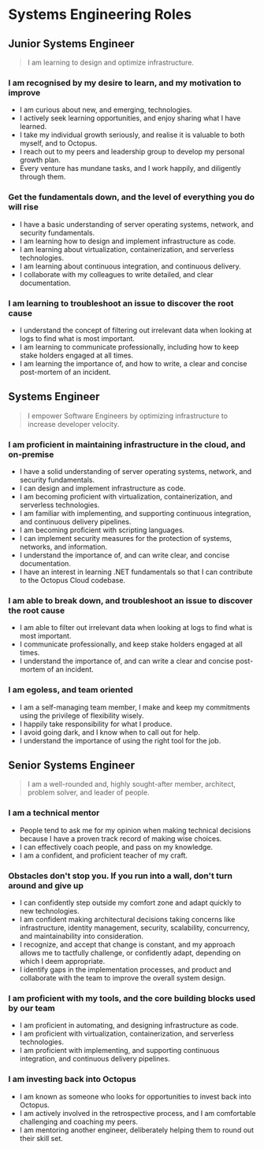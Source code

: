 # Systems Engineering Roles

## Junior Systems Engineer

> I am learning to design and optimize infrastructure.

### I am recognised by my desire to learn, and my motivation to improve

- I am curious about new, and emerging, technologies.
- I actively seek learning opportunities, and enjoy sharing what I have learned.
- I take my individual growth seriously, and realise it is valuable to both myself, and to Octopus.
- I reach out to my peers and leadership group to develop my personal growth plan.
- Every venture has mundane tasks, and I work happily, and diligently through them.

### Get the fundamentals down, and the level of everything you do will rise

- I have a basic understanding of server operating systems, network, and security fundamentals.
- I am learning how to design and implement infrastructure as code.
- I am learning about virtualization, containerization, and serverless technologies.
- I am learning about continuous integration, and continuous delivery.
- I collaborate with my colleagues to write detailed, and clear documentation.

### I am learning to troubleshoot an issue to discover the root cause

- I understand the concept of filtering out irrelevant data when looking at logs to find what is most important.
- I am learning to communicate professionally, including how to keep stake holders engaged at all times.
- I am learning the importance of, and how to write, a clear and concise post-mortem of an incident.

## Systems Engineer

> I empower Software Engineers by optimizing infrastructure to increase developer velocity.

### I am proficient in maintaining infrastructure in the cloud, and on-premise

- I have a solid understanding of server operating systems, network, and security fundamentals.
- I can design and implement infrastructure as code.
- I am becoming proficient with virtualization, containerization, and serverless technologies.
- I am familiar with implementing, and supporting continuous integration, and continuous delivery pipelines.
- I am becoming proficient with scripting languages.
- I can implement security measures for the protection of systems, networks, and information.
- I understand the importance of, and can write clear, and concise documentation.
- I have an interest in learning .NET fundamentals so that I can contribute to the Octopus Cloud codebase.

### I am able to break down, and troubleshoot an issue to discover the root cause

- I am able to filter out irrelevant data when looking at logs to find what is most important.
- I communicate professionally, and keep stake holders engaged at all times.
- I understand the importance of, and can write a clear and concise post-mortem of an incident.

### I am egoless, and team oriented

- I am a self-managing team member, I make and keep my commitments using the privilege of flexibility wisely.
- I happily take responsibility for what I produce.
- I avoid going dark, and I know when to call out for help.
- I understand the importance of using the right tool for the job.

## Senior Systems Engineer

> I am a well-rounded and, highly sought-after member, architect, problem solver, and leader of people.

### I am a technical mentor

- People tend to ask me for my opinion when making technical decisions because I have a proven track record of making wise choices.
- I can effectively coach people, and pass on my knowledge.
- I am a confident, and proficient teacher of my craft.

### Obstacles don't stop you. If you run into a wall, don't turn around and give up

- I can confidently step outside my comfort zone and adapt quickly to new technologies.
- I am confident making architectural decisions taking concerns like infrastructure, identity management, security, scalability, concurrency, and maintainability into consideration.
- I recognize, and accept that change is constant, and my approach allows me to tactfully challenge, or confidently adapt, depending on which I deem appropriate.
- I identify gaps in the implementation processes, and product and collaborate with the team to improve the overall system design.

### I am proficient with my tools, and the core building blocks used by our team

- I am proficient in automating, and designing infrastructure as code.
- I am proficient with virtualization, containerization, and serverless technologies.
- I am proficient with implementing, and supporting continuous integration, and continuous delivery pipelines.

### I am investing back into Octopus

- I am known as someone who looks for opportunities to invest back into Octopus.
- I am actively involved in the retrospective process, and I am comfortable challenging and coaching my peers.
- I am mentoring another engineer, deliberately helping them to round out their skill set.
